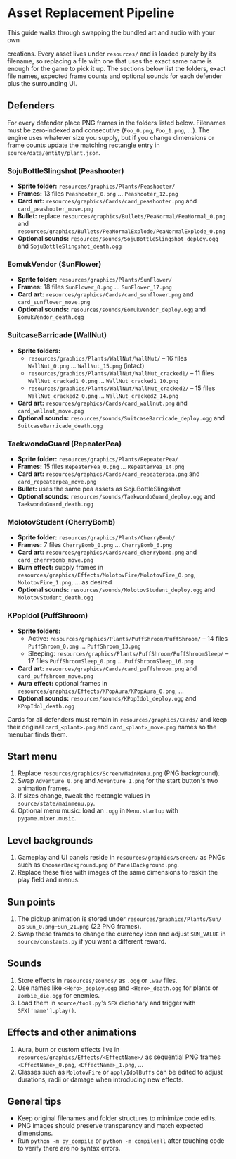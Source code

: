 # Asset Replacement Pipeline

This guide walks through swapping the bundled art and audio with your own

creations. Every asset lives under `resources/` and is loaded purely by
its filename, so replacing a file with one that uses the exact same name
is enough for the game to pick it up. The sections below list the folders,
exact file names, expected frame counts and optional sounds for each
defender plus the surrounding UI.

## Defenders

For every defender place PNG frames in the folders listed below. Filenames
must be zero‑indexed and consecutive (`Foo_0.png`, `Foo_1.png`, …). The
engine uses whatever size you supply, but if you change dimensions or
frame counts update the matching rectangle entry in
`source/data/entity/plant.json`.

### SojuBottleSlingshot (Peashooter)
* **Sprite folder:** `resources/graphics/Plants/Peashooter/`
* **Frames:** 13 files `Peashooter_0.png` … `Peashooter_12.png`
* **Card art:** `resources/graphics/Cards/card_peashooter.png` and
  `card_peashooter_move.png`
* **Bullet:** replace `resources/graphics/Bullets/PeaNormal/PeaNormal_0.png`
  and `resources/graphics/Bullets/PeaNormalExplode/PeaNormalExplode_0.png`
* **Optional sounds:** `resources/sounds/SojuBottleSlingshot_deploy.ogg` and
  `SojuBottleSlingshot_death.ogg`

### EomukVendor (SunFlower)
* **Sprite folder:** `resources/graphics/Plants/SunFlower/`
* **Frames:** 18 files `SunFlower_0.png` … `SunFlower_17.png`
* **Card art:** `resources/graphics/Cards/card_sunflower.png` and
  `card_sunflower_move.png`
* **Optional sounds:** `resources/sounds/EomukVendor_deploy.ogg` and
  `EomukVendor_death.ogg`

### SuitcaseBarricade (WallNut)
* **Sprite folders:**
  * `resources/graphics/Plants/WallNut/WallNut/` – 16 files
    `WallNut_0.png` … `WallNut_15.png` (intact)
  * `resources/graphics/Plants/WallNut/WallNut_cracked1/` – 11 files
    `WallNut_cracked1_0.png` … `WallNut_cracked1_10.png`
  * `resources/graphics/Plants/WallNut/WallNut_cracked2/` – 15 files
    `WallNut_cracked2_0.png` … `WallNut_cracked2_14.png`
* **Card art:** `resources/graphics/Cards/card_wallnut.png` and
  `card_wallnut_move.png`
* **Optional sounds:** `resources/sounds/SuitcaseBarricade_deploy.ogg` and
  `SuitcaseBarricade_death.ogg`

### TaekwondoGuard (RepeaterPea)
* **Sprite folder:** `resources/graphics/Plants/RepeaterPea/`
* **Frames:** 15 files `RepeaterPea_0.png` … `RepeaterPea_14.png`
* **Card art:** `resources/graphics/Cards/card_repeaterpea.png` and
  `card_repeaterpea_move.png`
* **Bullet:** uses the same pea assets as SojuBottleSlingshot
* **Optional sounds:** `resources/sounds/TaekwondoGuard_deploy.ogg` and
  `TaekwondoGuard_death.ogg`

### MolotovStudent (CherryBomb)
* **Sprite folder:** `resources/graphics/Plants/CherryBomb/`
* **Frames:** 7 files `CherryBomb_0.png` … `CherryBomb_6.png`
* **Card art:** `resources/graphics/Cards/card_cherrybomb.png` and
  `card_cherrybomb_move.png`
* **Burn effect:** supply frames in
  `resources/graphics/Effects/MolotovFire/MolotovFire_0.png`,
  `MolotovFire_1.png`, … as desired
* **Optional sounds:** `resources/sounds/MolotovStudent_deploy.ogg` and
  `MolotovStudent_death.ogg`

### KPopIdol (PuffShroom)
* **Sprite folders:**
  * Active: `resources/graphics/Plants/PuffShroom/PuffShroom/` – 14 files
    `PuffShroom_0.png` … `PuffShroom_13.png`
  * Sleeping: `resources/graphics/Plants/PuffShroom/PuffShroomSleep/` – 17
    files `PuffShroomSleep_0.png` … `PuffShroomSleep_16.png`
* **Card art:** `resources/graphics/Cards/card_puffshroom.png` and
  `card_puffshroom_move.png`
* **Aura effect:** optional frames in
  `resources/graphics/Effects/KPopAura/KPopAura_0.png`, …
* **Optional sounds:** `resources/sounds/KPopIdol_deploy.ogg` and
  `KPopIdol_death.ogg`

Cards for all defenders must remain in `resources/graphics/Cards/` and keep
their original `card_<plant>.png` and `card_<plant>_move.png` names so the
menubar finds them.


## Start menu

1. Replace `resources/graphics/Screen/MainMenu.png` (PNG background).
2. Swap `Adventure_0.png` and `Adventure_1.png` for the start button's
   two animation frames.
3. If sizes change, tweak the rectangle values in
   `source/state/mainmenu.py`.
4. Optional menu music: load an `.ogg` in `Menu.startup` with
   `pygame.mixer.music`.

## Level backgrounds

1. Gameplay and UI panels reside in `resources/graphics/Screen/` as PNGs
   such as `ChooserBackground.png` or `PanelBackground.png`.
2. Replace these files with images of the same dimensions to reskin the
   play field and menus.

## Sun points

1. The pickup animation is stored under `resources/graphics/Plants/Sun/`
   as `Sun_0.png`–`Sun_21.png` (22 PNG frames).
2. Swap these frames to change the currency icon and adjust `SUN_VALUE`
   in `source/constants.py` if you want a different reward.

## Sounds

1. Store effects in `resources/sounds/` as `.ogg` or `.wav` files.
2. Use names like `<Hero>_deploy.ogg` and `<Hero>_death.ogg` for plants
   or `zombie_die.ogg` for enemies.
3. Load them in `source/tool.py`'s `SFX` dictionary and trigger with
   `SFX['name'].play()`.

## Effects and other animations

1. Aura, burn or custom effects live in
   `resources/graphics/Effects/<EffectName>/` as sequential PNG frames
   `<EffectName>_0.png`, `<EffectName>_1.png`, ...
2. Classes such as `MolotovFire` or `applyIdolBuffs` can be edited to
   adjust durations, radii or damage when introducing new effects.

## General tips

- Keep original filenames and folder structures to minimize code edits.
- PNG images should preserve transparency and match expected dimensions.
- Run `python -m py_compile` or `python -m compileall` after touching
  code to verify there are no syntax errors.

